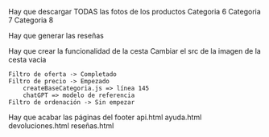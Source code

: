 Hay que descargar TODAS las fotos de los productos
    Categoria 6
    Categoria 7
    Categoria 8

Hay que generar las reseñas

Hay que crear la funcionalidad de la cesta
    Cambiar el src de la imagen de la cesta vacia

<!--! Hay que crear la funcionalidad del left en las categorias -->
    Filtro de oferta -> Completado
    Filtro de precio -> Empezado
        createBaseCategoria.js => línea 145
        chatGPT => modelo de referencia
    Filtro de ordenación -> Sin empezar

Hay que acabar las páginas del footer
    api.html
    ayuda.html
    devoluciones.html
    reseñas.html